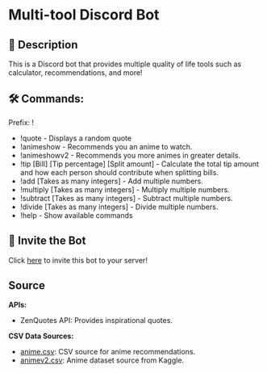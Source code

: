 # Multi-tool Discord Bot
## 📝 Description
This is a Discord bot that provides multiple quality of life tools such as calculator, recommendations, and more!

## 🛠️ Commands:
Prefix: !
- !quote - Displays a random quote
- !animeshow - Recommends you an anime to watch.
- !animeshowv2 - Recommends you more animes in greater details.
- !tip [Bill] [Tip percentage] [Split amount] - Calculate the total tip amount and how each person should contribute when splitting bills.
- !add [Takes as many integers] - Add multiple numbers.
- !multiply [Takes as many integers] - Multiply multiple numbers.
- !subtract [Takes as many integers] - Subtract multiple numbers.
- !divide [Takes as many integers] - Divide multiple numbers.
- !help - Show available commands

## 🤖 Invite the Bot

Click [here](https://discord.com/oauth2/authorize?client_id=1191921611574612038&scope=bot%20applications.commands&permissions=268446720) to invite this bot to your server!

## Source
**APIs:**
- ZenQuotes API: Provides inspirational quotes.

**CSV Data Sources:**
- [anime.csv](https://github.com/jieverson/animeapi/blob/master/data/animes.csv): CSV source for anime recommendations.
- [animev2.csv](https://www.kaggle.com/datasets/arnavvvvv/anime-dataset): Anime dataset source from Kaggle.